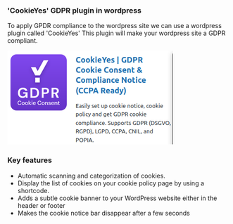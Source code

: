 
### 'CookieYes' GDPR plugin in wordpress 

To apply GPDR compliance to the wordpress site we can use a wordpress plugin called 'CookieYes' This plugin will make your wordpress site a GDPR compliant. 

![image](./assets/plugin.png)

### Key features

* Automatic scanning and categorization of cookies.
*  Display the list of cookies on your cookie policy page by using a shortcode.
* Adds a subtle cookie banner to your WordPress website either in the header or footer
*  Makes the cookie notice bar disappear after a few seconds
